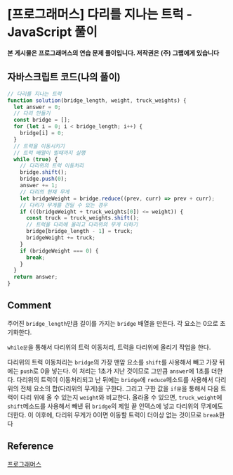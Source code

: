 


# [프로그래머스] 다리를 지나는 트럭 - JavaScript 풀이

**본 게시물은 프로그래머스의 연습 문제 풀이입니다. 저작권은 (주) 그랩에게 있습니다**

## 자바스크립트 코드(나의 풀이)

```javascript
// 다리를 지나는 트럭
function solution(bridge_length, weight, truck_weights) {
  let answer = 0;
  // 다리 만들기
  const bridge = [];
  for (let i = 0; i < bridge_length; i++) {
    bridge[i] = 0;
  }
  // 트럭을 이동시키기
  // 트럭 배열이 빌때까지 실행
  while (true) {
    // 다리위의 트럭 이동처리
    bridge.shift();
    bridge.push(0);
    answer += 1;
    // 다리의 현재 무게
    let bridgeWeight = bridge.reduce((prev, curr) => prev + curr);
    // 다리가 무게를 견딜 수 있는 경우
    if (((bridgeWeight + truck_weights[0]) <= weight)) {
      const truck = truck_weights.shift();
      // 트럭을 다리에 올리고 다리위의 무게 더하기
      bridge[bridge_length - 1] = truck;
      bridgeWeight += truck;
    }
    if (bridgeWeight === 0) {
      break;
    }
  }
  return answer;
}
```



## Comment

주어진 `bridge_length`만큼 길이를 가지는 `bridge` 배열을 만든다. 각 요소는 0으로 초기화한다.

`while문`을 통해서 다리위의 트럭 이동처리, 트럭을 다리위에 올리기 작업을 한다. 

다리위의 트럭 이동처리는 `bridge`의 가장 맨앞 요소를 `shift`를 사용해서 빼고 가장 뒤에는 `push`로 0을 넣는다. 이 처리는 1초가 지난 것이므로 그만큼 `answer`에 1초를 더한다. 
다리위의 트럭이 이동처리되고 난 뒤에는 `bridge`에 `reduce`메소드를 사용해서 다리위의 전체 요소의 합(다리위의 무게)을 구한다. 그리고 구한 값을  `if문`을 통해서 다음 트럭이 다리 위에 올 수 있는지 `weight`와 비교한다. 올라올 수 있으면, `truck_weight`에 `shift`메소드를 사용해서 빼낸 뒤 `bridge`의 제일 끝 인덱스에 넣고 다리위의 무게에도 더한다. 이 이후에, 다리위 무게가 0이면 이동할 트럭이 더이상 없는 것이므로 `break`한다

## Reference

[프로그래머스](https://programmers.co.kr)

